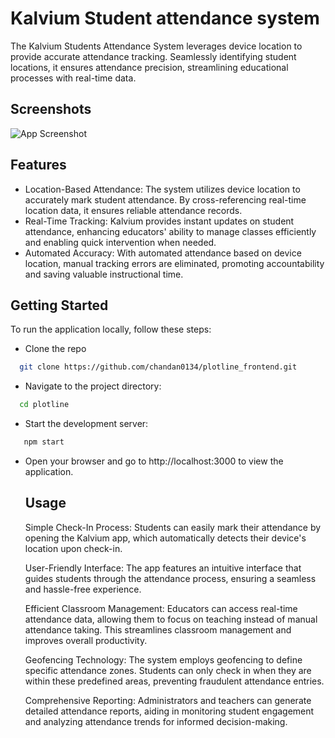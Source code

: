 
# Kalvium Student attendance system

The Kalvium Students Attendance System leverages device location to provide accurate attendance tracking. Seamlessly identifying student locations, it ensures attendance precision, streamlining educational processes with real-time data.
## Screenshots

![App Screenshot](https://raw.githubusercontent.com/chandan0134/plotline_frontend/b1ec18eed1de07075bc7bc65cdedf58591cf5b1d/plotline.png?token=GHSAT0AAAAAACDVXXHRXONTQMMVTZOFSLX6ZHFVVGQ)
## Features

- Location-Based Attendance: The system utilizes device location to accurately mark student attendance. By cross-referencing real-time location data, it ensures reliable attendance records.
- Real-Time Tracking: Kalvium provides instant updates on student attendance, enhancing educators' ability to manage classes efficiently and enabling quick intervention when needed.
- Automated Accuracy: With automated attendance based on device location, manual tracking errors are eliminated, promoting accountability and saving valuable instructional time.

## Getting Started

To run the application locally, follow these steps:

- Clone the repo

```bash
  git clone https://github.com/chandan0134/plotline_frontend.git

```
- Navigate to the project directory:

```bash
  cd plotline
```
- Start the development server:

```bash
   npm start
```
- Open your browser and go to http://localhost:3000 to view the application.

  ## Usage
  Simple Check-In Process: Students can easily mark their attendance by opening the Kalvium app, which automatically detects their device's location upon check-in.

  User-Friendly Interface: The app features an intuitive interface that guides students through the attendance process, ensuring a seamless and hassle-free experience.

  Efficient Classroom Management: Educators can access real-time attendance data, allowing them to focus on teaching instead of manual attendance taking. This streamlines classroom management and improves overall productivity.

  Geofencing Technology: The system employs geofencing to define specific attendance zones. Students can only check in when they are within these predefined areas, preventing fraudulent attendance entries.

  Comprehensive Reporting: Administrators and teachers can generate detailed attendance reports, aiding in monitoring student engagement and analyzing attendance trends for informed decision-making.
